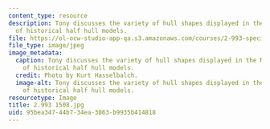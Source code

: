 ```yaml
---
content_type: resource
description: Tony discusses the variety of hull shapes displayed in the Museum's collection
  of historical half hull models.
file: https://ol-ocw-studio-app-qa.s3.amazonaws.com/courses/2-993-special-topics-in-mechanical-engineering-the-art-and-science-of-boat-design-january-iap-2007/95bea34744b734ea3063b9935b414818_29931508.jpg
file_type: image/jpeg
image_metadata:
  caption: Tony discusses the variety of hull shapes displayed in the Museum's collection
    of historical half hull models.
  credit: Photo by Kurt Hasselbalch.
  image-alt: Tony discusses the variety of hull shapes displayed in the Museum's collection
    of historical half hull models.
resourcetype: Image
title: 2.993 1508.jpg
uid: 95bea347-44b7-34ea-3063-b9935b414818
---
```

